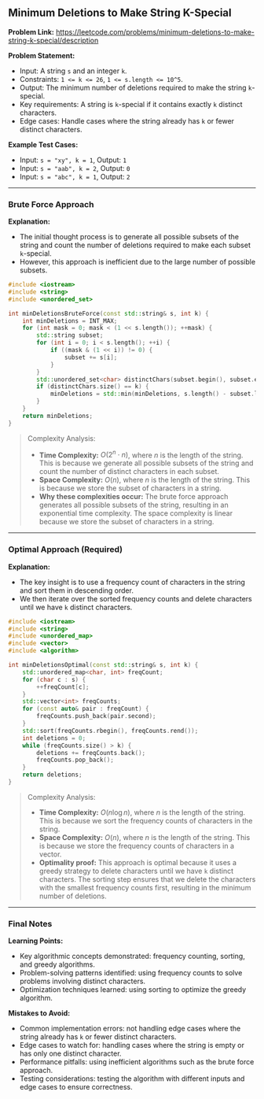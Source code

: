 ## Minimum Deletions to Make String K-Special
**Problem Link:** https://leetcode.com/problems/minimum-deletions-to-make-string-k-special/description

**Problem Statement:**
- Input: A string `s` and an integer `k`.
- Constraints: `1 <= k <= 26`, `1 <= s.length <= 10^5`.
- Output: The minimum number of deletions required to make the string `k`-special.
- Key requirements: A string is `k`-special if it contains exactly `k` distinct characters.
- Edge cases: Handle cases where the string already has `k` or fewer distinct characters.

**Example Test Cases:**
- Input: `s = "xy", k = 1`, Output: `1`
- Input: `s = "aab", k = 2`, Output: `0`
- Input: `s = "abc", k = 1`, Output: `2`

---

### Brute Force Approach
**Explanation:**
- The initial thought process is to generate all possible subsets of the string and count the number of deletions required to make each subset `k`-special.
- However, this approach is inefficient due to the large number of possible subsets.

```cpp
#include <iostream>
#include <string>
#include <unordered_set>

int minDeletionsBruteForce(const std::string& s, int k) {
    int minDeletions = INT_MAX;
    for (int mask = 0; mask < (1 << s.length()); ++mask) {
        std::string subset;
        for (int i = 0; i < s.length(); ++i) {
            if ((mask & (1 << i)) != 0) {
                subset += s[i];
            }
        }
        std::unordered_set<char> distinctChars(subset.begin(), subset.end());
        if (distinctChars.size() == k) {
            minDeletions = std::min(minDeletions, s.length() - subset.length());
        }
    }
    return minDeletions;
}
```

> Complexity Analysis:
> - **Time Complexity:** $O(2^n \cdot n)$, where $n$ is the length of the string. This is because we generate all possible subsets of the string and count the number of distinct characters in each subset.
> - **Space Complexity:** $O(n)$, where $n$ is the length of the string. This is because we store the subset of characters in a string.
> - **Why these complexities occur:** The brute force approach generates all possible subsets of the string, resulting in an exponential time complexity. The space complexity is linear because we store the subset of characters in a string.

---

### Optimal Approach (Required)
**Explanation:**
- The key insight is to use a frequency count of characters in the string and sort them in descending order.
- We then iterate over the sorted frequency counts and delete characters until we have `k` distinct characters.

```cpp
#include <iostream>
#include <string>
#include <unordered_map>
#include <vector>
#include <algorithm>

int minDeletionsOptimal(const std::string& s, int k) {
    std::unordered_map<char, int> freqCount;
    for (char c : s) {
        ++freqCount[c];
    }
    std::vector<int> freqCounts;
    for (const auto& pair : freqCount) {
        freqCounts.push_back(pair.second);
    }
    std::sort(freqCounts.rbegin(), freqCounts.rend());
    int deletions = 0;
    while (freqCounts.size() > k) {
        deletions += freqCounts.back();
        freqCounts.pop_back();
    }
    return deletions;
}
```

> Complexity Analysis:
> - **Time Complexity:** $O(n \log n)$, where $n$ is the length of the string. This is because we sort the frequency counts of characters in the string.
> - **Space Complexity:** $O(n)$, where $n$ is the length of the string. This is because we store the frequency counts of characters in a vector.
> - **Optimality proof:** This approach is optimal because it uses a greedy strategy to delete characters until we have `k` distinct characters. The sorting step ensures that we delete the characters with the smallest frequency counts first, resulting in the minimum number of deletions.

---

### Final Notes

**Learning Points:**
- Key algorithmic concepts demonstrated: frequency counting, sorting, and greedy algorithms.
- Problem-solving patterns identified: using frequency counts to solve problems involving distinct characters.
- Optimization techniques learned: using sorting to optimize the greedy algorithm.

**Mistakes to Avoid:**
- Common implementation errors: not handling edge cases where the string already has `k` or fewer distinct characters.
- Edge cases to watch for: handling cases where the string is empty or has only one distinct character.
- Performance pitfalls: using inefficient algorithms such as the brute force approach.
- Testing considerations: testing the algorithm with different inputs and edge cases to ensure correctness.